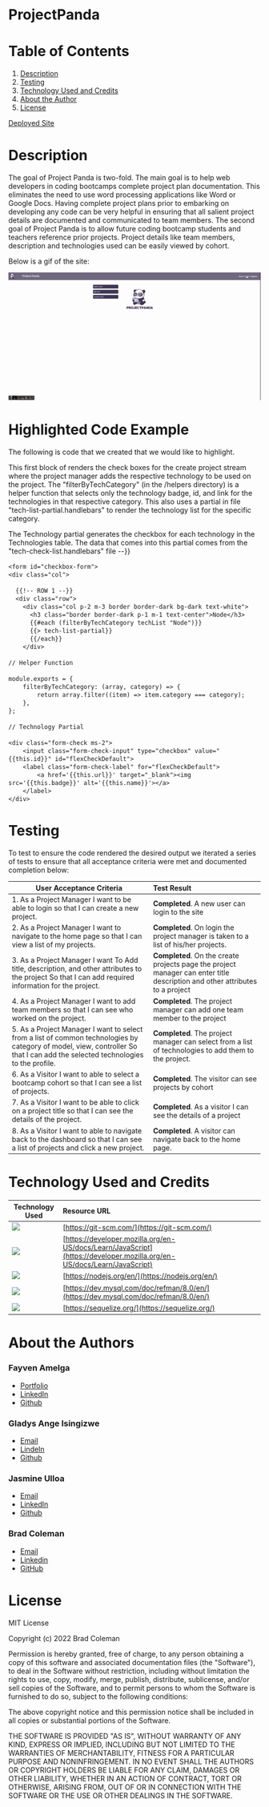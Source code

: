 # ProjectPanda

# **Table of Contents**
1. [Description](#description)
2. [Testing](#testing)
3. [Technology Used and Credits](#technology-used-and-credits)
4. [About the Author](#about-the-author)
5. [License](#license)


[Deployed Site](https://pure-depths-43598.herokuapp.com/)


# **Description**

The goal of Project Panda is two-fold.  The main goal is to help web developers in coding bootcamps complete project plan documentation.   This eliminates the need to use word processing applications like Word or Google Docs.  Having complete project plans prior to embarking on developing any code can be very helpful in ensuring that all salient project details are documented and communicated to team members. The second goal of Project Panda is to allow future coding bootcamp students and teachers reference prior projects.  Project details like team members, description and technologies used can be easily viewed by cohort.  

Below is a gif of the site: 

![screenshot](./public/images/Project%20Panda.gif)


# **Highlighted Code Example**

The following is code that we created that we would like to highlight.  

This first block of renders the check boxes for the create project stream where the project manager adds the respective technology to be used on the project. The "filterByTechCategory" (in the /helpers directory) is a helper function
that selects only the technology badge, id, and link for the technologies in that respective category. This also uses a partial in file "tech-list-partial.handlebars" to render the technology list for the specific category.

The Technology partial generates the checkbox for each technology in the Technologies table. The data that comes into this partial comes from the "tech-check-list.handlebars" file --}}

```
<form id="checkbox-form">
<div class="col">

  {{!-- ROW 1 --}}
  <div class="row">
    <div class="col p-2 m-3 border border-dark bg-dark text-white">
      <h3 class="border border-dark p-1 m-1 text-center">Node</h3>
      {{#each (filterByTechCategory techList "Node")}}
      {{> tech-list-partial}}
      {{/each}}
    </div>

// Helper Function 

module.exports = {
    filterByTechCategory: (array, category) => {
        return array.filter((item) => item.category === category);
    },
};

// Technology Partial

<div class="form-check ms-2">
    <input class="form-check-input" type="checkbox" value="{{this.id}}" id="flexCheckDefault">
    <label class="form-check-label" for="flexCheckDefault">
        <a href='{{this.url}}' target="_blank"><img src='{{this.badge}}' alt='{{this.name}}'></a>
    </label>
</div>

```

# **Testing** 

To test to ensure the code rendered the desired output we iterated a series of tests to ensure that all acceptance criteria were met and documented completion below:

| User Acceptance Criteria | Test Result | 
| ------------- |:-------------| 
|1. As a Project Manager I want to be able to login so that I can create a new project.  |**Completed**.  A new user can login to the site  |
|2. As a Project Manager I want to navigate to the home page so that I can view a list of my projects.   |**Completed**.  On login the project manager is taken to a list of his/her projects.      |
|3. As a Project Manager I want To Add title, description, and other attributes to the project So that I can add required information for the project.   |**Completed**.  On the create projects page the project manager can enter title description and other attributes to a project      |
|4. As a Project Manager I want to add team members so that I can see who worked on the project.  |**Completed**.  The project manager can add one team member to the project   |
|5. As a Project Manager I want to select from a list of common technologies by category of model, view, controller So that I can add the selected technologies to the profile.  |**Completed**.  The project manager can select from a list of technologies to add them to the project.      |
|6. As a Visitor I want to able to select a bootcamp cohort so that I can see a list of projects. |**Completed**.  The visitor can see projects by cohort       |
|7. As a Visitor I want to be able to click on a project title so that I can see the details of the project.  |**Completed**.  As a visitor I can see the details of a project       |
|8. As a Visitor I want to able to navigate back to the dashboard so that I can see a list of projects and click a new project.  |**Completed**.  A visitor can navigate back to the home page.       |





# **Technology Used and Credits**

| Technology Used | Resource URL | 
| ------------- |:-------------| 
| <img src="https://img.shields.io/badge/GIT-E44C30?style=for-the-badge&logo=git&logoColor=white"> | [https://git-scm.com/](https://git-scm.com/) | 
| <img src="https://img.shields.io/badge/JavaScript-F7DF1E?style=for-the-badge&logo=javascript&logoColor=black"> | [https://developer.mozilla.org/en-US/docs/Learn/JavaScript](https://developer.mozilla.org/en-US/docs/Learn/JavaScript) |
| <img src="https://img.shields.io/badge/Node.js-43853D?style=for-the-badge&logo=node.js&logoColor=white"> | [https://nodejs.org/en/](https://nodejs.org/en/) |
| <img src="https://img.shields.io/badge/MySQL-005C84?style=for-the-badge&logo=mysql&logoColor=white"> | [https://dev.mysql.com/doc/refman/8.0/en/](https://dev.mysql.com/doc/refman/8.0/en/) |
| <img src="https://img.shields.io/badge/sequelize-323330?style=for-the-badge&logo=sequelize&logoColor=blue"> | [https://sequelize.org/](https://sequelize.org/) |

# **About the Authors**

### Fayven Amelga
* [Portfolio](https://famelga.github.io/Portfolio/)
* [LinkedIn](https://www.linkedin.com/in/fayven-amelga-b09b17b6/)
* [Github](https://github.com/famelga)

### Gladys Ange Isingizwe
* [Email](gladyisingizwe@gmail.com)
* [LindeIn](www.linkedin.com/in/gladys-isingizwe)
* [Github](https://github.com/Isglad)

### Jasmine Ulloa
* [Email](ulloajazz6@gmail.com)
* [LinkedIn](www.linkedin.com/in/jasmineulloa)
* [Github](www.github.com/silkyjazz)

### Brad Coleman
* [Email](bradcoleman60@gmail.com)
* [Linkedin](https://www.linkedin.com/in/brad-coleman-109529/)
* [GitHub](https://github.com/bradcoleman60?tab=repositories)


# **License**

MIT License

Copyright (c) 2022 Brad Coleman

Permission is hereby granted, free of charge, to any person obtaining a copy
of this software and associated documentation files (the "Software"), to deal
in the Software without restriction, including without limitation the rights
to use, copy, modify, merge, publish, distribute, sublicense, and/or sell
copies of the Software, and to permit persons to whom the Software is
furnished to do so, subject to the following conditions:

The above copyright notice and this permission notice shall be included in all
copies or substantial portions of the Software.

THE SOFTWARE IS PROVIDED "AS IS", WITHOUT WARRANTY OF ANY KIND, EXPRESS OR
IMPLIED, INCLUDING BUT NOT LIMITED TO THE WARRANTIES OF MERCHANTABILITY,
FITNESS FOR A PARTICULAR PURPOSE AND NONINFRINGEMENT. IN NO EVENT SHALL THE
AUTHORS OR COPYRIGHT HOLDERS BE LIABLE FOR ANY CLAIM, DAMAGES OR OTHER
LIABILITY, WHETHER IN AN ACTION OF CONTRACT, TORT OR OTHERWISE, ARISING FROM,
OUT OF OR IN CONNECTION WITH THE SOFTWARE OR THE USE OR OTHER DEALINGS IN THE
SOFTWARE.



